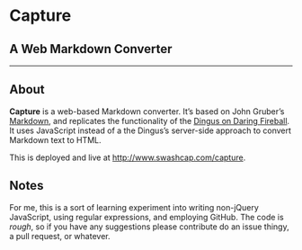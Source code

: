# Capture

## A Web Markdown Converter

-----

## About

**Capture** is a web-based Markdown converter. It’s based on John Gruber’s [Markdown](http://daringfireball.net/projects/markdown/), and replicates the functionality of the [Dingus on Daring Fireball](http://daringfireball.net/projects/markdown/dingus). It uses JavaScript instead of a the Dingus’s server-side approach to convert Markdown text to HTML.

This is deployed and live at <http://www.swashcap.com/capture>.

## Notes

For me, this is a sort of learning experiment into writing non-jQuery JavaScript, using regular expressions, and employing GitHub. The code is _rough_, so if you have any suggestions please contribute do an issue thingy, a pull request, or whatever.
